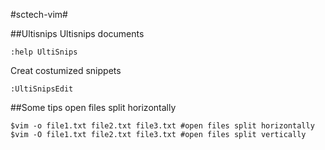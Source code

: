 #sctech-vim#

##Ultisnips
Ultisnips documents
```
:help UltiSnips
```
Creat costumized snippets
```
:UltiSnipsEdit
```
##Some tips
open files split horizontally
```
$vim -o file1.txt file2.txt file3.txt #open files split horizontally
$vim -O file1.txt file2.txt file3.txt #open files split vertically
```
